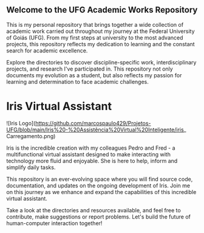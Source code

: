 ## Welcome to the UFG Academic Works Repository

This is my personal repository that brings together a wide collection of academic work carried out throughout my journey at the Federal University of Goiás (UFG). From my first steps at university to the most advanced projects, this repository reflects my dedication to learning and the constant search for academic excellence.

Explore the directories to discover discipline-specific work, interdisciplinary projects, and research I've participated in. This repository not only documents my evolution as a student, but also reflects my passion for learning and determination to face academic challenges.

# Iris Virtual Assistant

![Iris Logo](https://github.com/marcospaulo429/Projetos-UFG/blob/main/Iris%20-%20Assistência%20Virtual%20Inteligente/iris_ Carregamento.png)

Iris is the incredible creation with my colleagues Pedro and Fred - a multifunctional virtual assistant designed to make interacting with technology more fluid and enjoyable. She is here to help, inform and simplify daily tasks.

This repository is an ever-evolving space where you will find source code, documentation, and updates on the ongoing development of Iris. Join me on this journey as we enhance and expand the capabilities of this incredible virtual assistant.

Take a look at the directories and resources available, and feel free to contribute, make suggestions or report problems. Let's build the future of human-computer interaction together!
